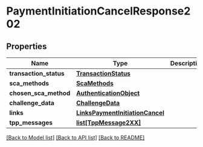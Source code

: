 # PaymentInitiationCancelResponse202

## Properties
Name | Type | Description | Notes
------------ | ------------- | ------------- | -------------
**transaction_status** | [**TransactionStatus**](TransactionStatus.md) |  | 
**sca_methods** | [**ScaMethods**](ScaMethods.md) |  | [optional] 
**chosen_sca_method** | [**AuthenticationObject**](AuthenticationObject.md) |  | [optional] 
**challenge_data** | [**ChallengeData**](ChallengeData.md) |  | [optional] 
**links** | [**LinksPaymentInitiationCancel**](LinksPaymentInitiationCancel.md) |  | [optional] 
**tpp_messages** | [**list[TppMessage2XX]**](TppMessage2XX.md) |  | [optional] 

[[Back to Model list]](../README.md#documentation-for-models) [[Back to API list]](../README.md#documentation-for-api-endpoints) [[Back to README]](../README.md)

